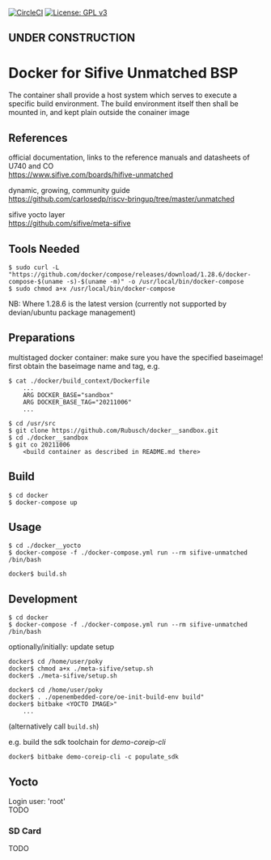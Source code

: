 [![CircleCI](https://circleci.com/gh/Rubusch/docker__sifive-unmatched.svg?style=shield)](https://circleci.com/gh/Rubusch/docker__sifive-unmatched)
[![License: GPL v3](https://img.shields.io/badge/License-GPL%20v3-blue.svg)](https://www.gnu.org/licenses/gpl-3.0.html)



UNDER CONSTRUCTION   
------------------



# Docker for Sifive Unmatched BSP

The container shall provide a host system which serves to execute a specific build environment. The build environment itself then shall be mounted in, and kept plain outside the conainer image  


## References

official documentation, links to the reference manuals and datasheets of U740 and CO  
https://www.sifive.com/boards/hifive-unmatched

dynamic, growing, community guide  
https://github.com/carlosedp/riscv-bringup/tree/master/unmatched

sifive yocto layer  
https://github.com/sifive/meta-sifive


## Tools Needed

```
$ sudo curl -L "https://github.com/docker/compose/releases/download/1.28.6/docker-compose-$(uname -s)-$(uname -m)" -o /usr/local/bin/docker-compose
$ sudo chmod a+x /usr/local/bin/docker-compose
```

NB: Where 1.28.6 is the latest version (currently not supported by devian/ubuntu package management)  


## Preparations

multistaged docker container: make sure you have the specified baseimage! first
obtain the baseimage name and tag, e.g.
```
$ cat ./docker/build_context/Dockerfile
    ...
    ARG DOCKER_BASE="sandbox"
    ARG DOCKER_BASE_TAG="20211006"
    ...

$ cd /usr/src
$ git clone https://github.com/Rubusch/docker__sandbox.git
$ cd ./docker__sandbox
$ git co 20211006
    <build container as described in README.md there>
```

## Build

```
$ cd docker
$ docker-compose up
```

## Usage

```
$ cd ./docker__yocto
$ docker-compose -f ./docker-compose.yml run --rm sifive-unmatched /bin/bash

docker$ build.sh
```

## Development

```
$ cd docker
$ docker-compose -f ./docker-compose.yml run --rm sifive-unmatched /bin/bash
```

optionally/initially: update setup  
```
docker$ cd /home/user/poky
docker$ chmod a+x ./meta-sifive/setup.sh
docker$ ./meta-sifive/setup.sh
```

```
docker$ cd /home/user/poky
docker$ . ./openembedded-core/oe-init-build-env build"
docker$ bitbake <YOCTO IMAGE>"
    ...
```
(alternatively call ``build.sh``)  

e.g. build the sdk toolchain for _demo-coreip-cli_  
```
docker$ bitbake demo-coreip-cli -c populate_sdk
```


## Yocto

Login user: 'root'  
TODO  


### SD Card

TODO  
